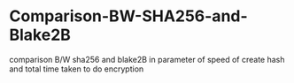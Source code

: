 # Comparison-BW-SHA256-and-Blake2B
comparison B/W sha256 and blake2B in parameter of speed of create hash and total time taken to do encryption
